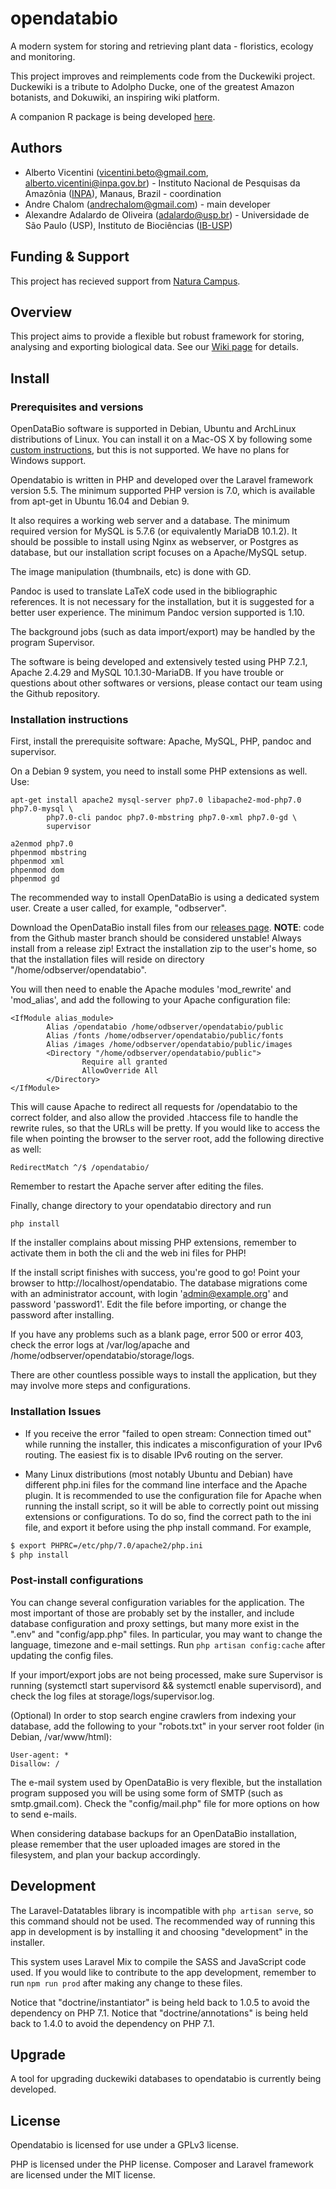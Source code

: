 # opendatabio
A modern system for storing and retrieving plant data - floristics, ecology and monitoring.

This project improves and reimplements code from the Duckewiki project. Duckewiki is a tribute to Adolpho Ducke,
one of the greatest Amazon botanists, and Dokuwiki, an inspiring wiki platform.

A companion R package is being developed [here](https://github.com/opendatabio/opendatabio-r).

## Authors
- Alberto Vicentini (vicentini.beto@gmail.com, alberto.vicentini@inpa.gov.br) - Instituto Nacional de Pesquisas da Amazônia ([INPA](http://portal.inpa.gov.br/)), Manaus, Brazil - coordination
- Andre Chalom (andrechalom@gmail.com) - main developer
- Alexandre Adalardo de Oliveira (adalardo@usp.br) - Universidade de São Paulo (USP), Instituto de Biociências ([IB-USP](http://www.ib.usp.br/en/))

## Funding & Support
This project has recieved support from [Natura Campus](http://www.naturacampus.com.br/cs/naturacampus/home).

## Overview
This project aims to provide a flexible but robust framework for storing, analysing and exporting biological data.
See our [Wiki page](../../wiki) for details.

## Install
### Prerequisites and versions
OpenDataBio software is supported in Debian, Ubuntu and ArchLinux distributions of Linux. You can install it on
a Mac-OS X by following some [custom instructions](../../README_macInstallationNotes.md), but this is not supported.
We have no plans for Windows support.

Opendatabio is written in PHP and developed over the Laravel framework version 5.5. 
The minimum supported PHP version is 7.0, which is available from apt-get in Ubuntu 16.04 and Debian 9.

It also requires a working web server and a database. The minimum required version for MySQL is 5.7.6
(or equivalently MariaDB 10.1.2).
It should be possible to install using Nginx 
as webserver, or Postgres as database, but our installation script focuses on a Apache/MySQL setup.

The image manipulation (thumbnails, etc) is done with GD.

Pandoc is used to translate LaTeX code used in the bibliographic references. It is not necessary for the installation,
but it is suggested for a better user experience. The minimum Pandoc version supported is 1.10.

The background jobs (such as data import/export) may be handled by the program Supervisor. 

The software is being developed and extensively tested using PHP 7.2.1, Apache 2.4.29 and
MySQL 10.1.30-MariaDB. If you have trouble or questions about other softwares or versions, please
contact our team using the Github repository.

### Installation instructions
First, install the prerequisite software: Apache, MySQL, PHP, pandoc and supervisor.

On a Debian 9 system, you need to install some PHP extensions as well. Use:
```
apt-get install apache2 mysql-server php7.0 libapache2-mod-php7.0 php7.0-mysql \ 
		php7.0-cli pandoc php7.0-mbstring php7.0-xml php7.0-gd \
		supervisor

a2enmod php7.0
phpenmod mbstring
phpenmod xml
phpenmod dom
phpenmod gd
```

The recommended way to install OpenDataBio is using a dedicated
system user. Create a user called, for example, "odbserver".

Download the OpenDataBio install files from our [releases page](../../releases).
**NOTE**: code from the Github master branch should be considered unstable! Always install from a release zip!
Extract the installation zip to the user's home, so that the 
installation files will reside on directory "/home/odbserver/opendatabio".

You will then need to enable the Apache modules 'mod_rewrite' and 'mod_alias', and add the following to your Apache configuration file:
```
<IfModule alias_module>
        Alias /opendatabio /home/odbserver/opendatabio/public
        Alias /fonts /home/odbserver/opendatabio/public/fonts
        Alias /images /home/odbserver/opendatabio/public/images
        <Directory "/home/odbserver/opendatabio/public">
                Require all granted
                AllowOverride All
        </Directory>
</IfModule>
```

This will cause Apache to redirect all requests for /opendatabio to the correct folder, and also allow the provided .htaccess file to handle the rewrite rules, so that the URLs will be pretty. If you would like to access the file when pointing the browser to the server root, add the following directive as well:
```
RedirectMatch ^/$ /opendatabio/
```

Remember to restart the Apache server after editing the files.

Finally, change directory to your opendatabio directory and run 
```
php install
```

If the installer complains about missing PHP extensions, remember to activate them in both the cli and the web ini files for PHP!

If the install script finishes with success, you're good to 
go! Point your browser to 
http://localhost/opendatabio. The database migrations come with an administrator account, with
login 'admin@example.org' and password 'password1'. Edit the file before importing, or change the password after 
installing.

If you have any problems such as a blank page, error 500 or error 403, check the error logs at /var/log/apache and /home/odbserver/opendatabio/storage/logs.

There are other countless possible ways to install the application, but they may involve more steps and configurations.

### Installation Issues

- If you receive the error "failed to open stream: Connection timed out" while running the installer, 
this indicates a misconfiguration of your IPv6 routing. The easiest fix is to disable IPv6 routing on the server.

- Many Linux distributions (most notably Ubuntu and Debian) have different php.ini files for the command line interface
and the Apache plugin. It is recommended to use the configuration file for Apache when running the install script,
so it will be able to correctly point out missing extensions or configurations. To do so, find the correct path
to the ini file, and export it before using the php install command. For example,

```bash
$ export PHPRC=/etc/php/7.0/apache2/php.ini
$ php install
```

### Post-install configurations
You can change several configuration variables for the 
application. The most important of those are probably set
by the installer, and include database configuration and
proxy settings, but many more exist in the ".env" and 
"config/app.php" files. In particular, you may want to change
the language, timezone and e-mail settings. 
Run `php artisan config:cache` after updating the config files.

If your import/export jobs are not being processed, make sure Supervisor is running 
(systemctl start supervisord && systemctl enable supervisord), and check the log files at storage/logs/supervisor.log.

(Optional) In order to stop search engine crawlers from indexing your database, add the following to your "robots.txt"
in your server root folder (in Debian, /var/www/html):
```
User-agent: *
Disallow: /
```

The e-mail system used by OpenDataBio is very flexible, but the installation program supposed you will be using some
form of SMTP (such as smtp.gmail.com). Check the "config/mail.php" file for more options on how to send e-mails.

When considering database backups for an OpenDataBio installation, please remember that the user uploaded images are
stored in the filesystem, and plan your backup accordingly.

## Development

The Laravel-Datatables library is incompatible with `php artisan serve`, so this command should not be used.
The recommended way of running this app in development is by installing it and choosing "development" in the installer.

This system uses Laravel Mix to compile the SASS and JavaScript code used. 
If you would like to contribute to the app development,
remember to run `npm run prod` after making any change to these files.

Notice that "doctrine/instantiator" is being held back to 1.0.5 to avoid the dependency on PHP 7.1.
Notice that "doctrine/annotations" is being held back to 1.4.0 to avoid the dependency on PHP 7.1.

## Upgrade
A tool for upgrading duckewiki databases to opendatabio is currently being developed.

## License
Opendatabio is licensed for use under a GPLv3 license. 

PHP is licensed under the PHP license. Composer and Laravel framework are licensed under the MIT license.
